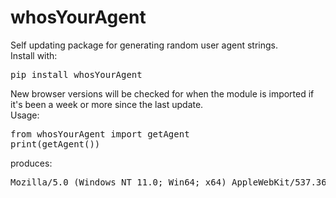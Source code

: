 # whosYourAgent
Self updating package for generating random user agent strings.<br>
Install with:
<pre>pip install whosYourAgent</pre>
New browser versions will be checked for when the module is imported if it's been a week or more since the last update.<br>
Usage:
<pre>
from whosYourAgent import getAgent
print(getAgent())
</pre>
produces:
<pre>
Mozilla/5.0 (Windows NT 11.0; Win64; x64) AppleWebKit/537.36 (KHTML, like Gecko) Chrome/108.0.5359.98 Safari/537.36 Vivaldi/5.6
</pre>

